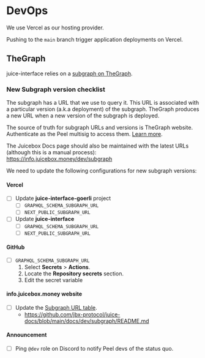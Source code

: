 # DevOps

We use Vercel as our hosting provider.

Pushing to the `main` branch trigger application deployments on Vercel.

## TheGraph

juice-interface relies on a [subgraph on TheGraph](https://github.com/jbx-protocol/juice-subgraph).

### New Subgraph version checklist

The subgraph has a URL that we use to query it. This URL is associated with a particular version (a.k.a deployment) of the subgraph. TheGraph produces a new URL when a new version of the subgraph is deployed.

The source of truth for subgraph URLs and versions is TheGraph website. Authenticate as the Peel multisig to access them. [Learn more](https://juicebox.notion.site/Subgraph-Guide-9a19eecda4e3457ab6f6c6ebcad0eaa6).

The Juicebox Docs page should also be maintained with the latest URLs (although this is a manual process): https://info.juicebox.money/dev/subgraph

We need to update the following configurations for new subgraph versions:

#### Vercel

- [ ] Update **juice-interface-goerli** project
  - [ ] `GRAPHQL_SCHEMA_SUBGRAPH_URL`
  - [ ] `NEXT_PUBLIC_SUBGRAPH_URL`
- [ ] Update **juice-interface**
  - [ ] `GRAPHQL_SCHEMA_SUBGRAPH_URL`
  - [ ] `NEXT_PUBLIC_SUBGRAPH_URL`

#### GitHub

- [ ] `GRAPHQL_SCHEMA_SUBGRAPH_URL`
  1.  Select **Secrets** > **Actions**.
  2.  Locate the **Repository secrets** section.
  3.  Edit the secret variable

#### info.juicebox.money website

- [ ] Update the [Subgraph URL table](https://info.juicebox.money/dev/subgraph/).
  - https://github.com/jbx-protocol/juice-docs/blob/main/docs/dev/subgraph/README.md

#### Announcement

- [ ] Ping `@dev` role on Discord to notify Peel devs of the status quo.